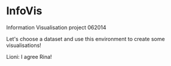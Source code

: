 InfoVis
=======

Information Visualisation project 062014

<!DOCTYPE HTML>
<head>
   <script src="http://d3js.org/d3.v3.min.js" charset="utf-8"></script>
</head>

<body>
<p> Let's choose a dataset and use this environment to create some visualisations!  </p>
<p> Lioni: I agree Rina! </p>
<script>

// All the JS code on the exercise

</script>
</body>
</html>
